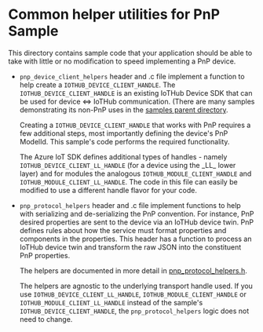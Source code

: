 # Common helper utilities for PnP Sample

This directory contains sample code that your application should be able to take with little or no modification to speed implementing a PnP device.

* `pnp_device_client_helpers` header and .c file implement a function to help create a `IOTHUB_DEVICE_CLIENT_HANDLE`.  The `IOTHUB_DEVICE_CLIENT_HANDLE` is an existing IoTHub Device SDK that can be used for device <=> IoTHub communication.  (There are many samples demonstrating its non-PnP uses in the [samples parent directory](../..).

    Creating a `IOTHUB_DEVICE_CLIENT_HANDLE` that works with PnP requires a few additional steps, most importantly defining the device's PnP ModelId.  This sample's code performs the required functionality.

    The Azure IoT SDK defines additional types of handles - namely `IOTHUB_DEVICE_CLIENT_LL_HANDLE` (for a device using the \_LL\_ lower layer) and for modules the analogous `IOTHUB_MODULE_CLIENT_HANDLE` and `IOTHUB_MODULE_CLIENT_LL_HANDLE`.  The code in this file can easily be modified to use a different handle flavor for your code.

* `pnp_protocol_helpers` header and .c file implement functions to help with serializing and de-serializing the PnP convention.  For instance, PnP desired properties are sent to the device via an IoTHub device twin.  PnP defines rules about how the service must format properties and components in the properties.  This header has a function to process an IoTHub device twin and transform the raw JSON into the constituent PnP properties.

  The helpers are documented in more detail in [pnp_protocol_helpers.h](./pnp_protocol_helpers).

    The helpers are agnostic to the underlying transport handle used.  If you use `IOTHUB_DEVICE_CLIENT_LL_HANDLE`, `IOTHUB_MODULE_CLIENT_HANDLE` or `IOTHUB_MODULE_CLIENT_LL_HANDLE` instead of the sample's `IOTHUB_DEVICE_CLIENT_HANDLE`, the `pnp_protocol_helpers` logic does not need to change.